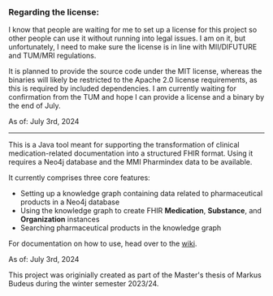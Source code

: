 ### Regarding the license:
I know that people are waiting for me to set up a license for this project so other people can
use it without running into legal issues. I am on it, but unfortunately, I need to make sure the license
is in line with MII/DIFUTURE and TUM/MRI regulations.

It is planned to provide the source code under the MIT license, whereas the binaries will likely be restricted to the Apache 2.0 license requirements, as this is required by included dependencies.
I am currently waiting for confirmation from the TUM and hope I can provide a license and a binary by the end of July.

As of: July 3rd, 2024

---

This is a Java tool meant for supporting the transformation of clinical medication-related documentation
into a structured FHIR format. Using it requires a Neo4j database and the MMI Pharmindex data to be available.

It currently comprises three core features:
- Setting up a knowledge graph containing data related to pharmaceutical products in a Neo4j database
- Using the knowledge graph to create FHIR **Medication**, **Substance**, and **Organization** instances
- Searching pharmaceutical products in the knowledge graph

For documentation on how to use, head over to the [wiki](https://github.com/medizininformatik-initiative/Medication-Graph-FHIR-Converter/wiki).


As of: July 3rd, 2024

This project was originially created as part of the Master's thesis of Markus Budeus during the winter semester 2023/24.
